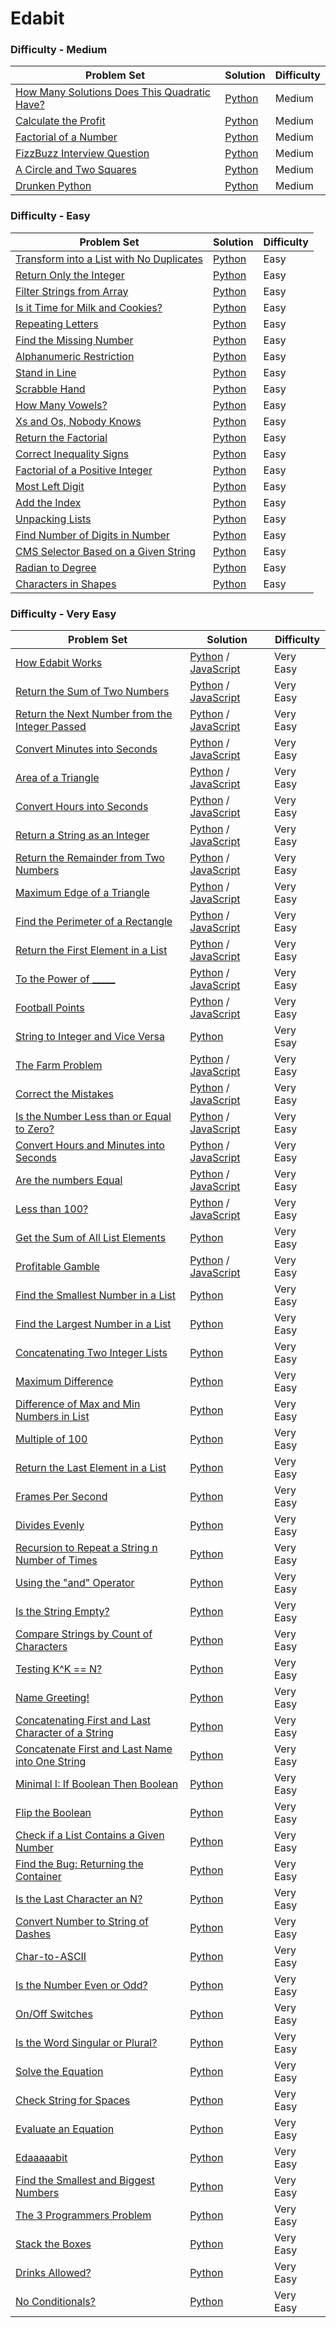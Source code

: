 # Edabit

### Difficulty - Medium
| Problem Set  | Solution | Difficulty |
| ------------- | ------------- | ------------- |
| [How Many Solutions Does This Quadratic Have?](https://edabit.com/challenge/o2AKq4xy3nfZabKXL) | [Python](https://github.com/gianmillare/Edabit/blob/master/python/medium/how_many_solutions_does_this_quadratic_have.py) | Medium |
| [Calculate the Profit](https://edabit.com/challenge/YfoKQWNeYETb9PYpw) | [Python](https://github.com/gianmillare/Edabit/blob/master/python/medium/calculate_the_profit.py) | Medium |
| [Factorial of a Number](https://edabit.com/challenge/PNbsQzmDR3CJ9JHkB) | [Python](https://github.com/gianmillare/Edabit/blob/master/python/medium/factorial_of_a_number.py) | Medium |
| [FizzBuzz Interview Question](https://edabit.com/challenge/WXqH9qvvGkmx4dMvp) | [Python](https://github.com/gianmillare/Edabit/blob/master/python/medium/fizzbuzz_interview_question.py) | Medium |
| [A Circle and Two Squares](https://edabit.com/challenge/NNhkGocuPMcryW7GP) | [Python](https://github.com/gianmillare/Edabit/blob/master/python/medium/a_circle_and_two_squares.py) | Medium |
| [Drunken Python](https://edabit.com/challenge/pfn6QRn6eiTHEPpSs) | [Python](https://github.com/gianmillare/Edabit/blob/master/python/medium/drunken_python.py) | Medium |

### Difficulty - Easy
| Problem Set  | Solution | Difficulty |
| ------------- | ------------- | ------------- |
| [Transform into a List with No Duplicates](https://edabit.com/challenge/hFNhDGNt8CNjSNnG9) | [Python](https://github.com/gianmillare/Edabit/blob/master/python/easy/transform_into_a_list_with_no_duplicates.py) | Easy |
| [Return Only the Integer](https://edabit.com/challenge/DG2HLRqxFXxbaEDX4) | [Python](https://github.com/gianmillare/Edabit/blob/master/python/easy/return_only_the_integer.py) | Easy |
| [Filter Strings from Array](https://edabit.com/challenge/EfEpbcGjXQYDFcdxF) | [Python](https://github.com/gianmillare/Edabit/blob/master/python/easy/filter_string_from_array.py) | Easy |
| [Is it Time for Milk and Cookies?](https://edabit.com/challenge/6nSckbgCx9hjTwmcw) | [Python](https://github.com/gianmillare/Edabit/blob/master/python/easy/is_it_time_for_milk_and_cookies.py) | Easy |
| [Repeating Letters](https://edabit.com/challenge/HpqLxNqqRvMQoz8ME) | [Python](https://github.com/gianmillare/Edabit/blob/master/python/easy/repeating_letters.py) | Easy |
| [Find the Missing Number](https://edabit.com/challenge/oMCNzA4DcgpsnXTRJ) | [Python](https://github.com/gianmillare/Edabit/blob/master/python/easy/finding_the_missing_number.py) | Easy |
| [Alphanumeric Restriction](https://edabit.com/challenge/kGEHEnj7qQf3KHd6F) | [Python](https://github.com/gianmillare/Edabit/blob/master/python/easy/alphanumeric_restriction.py) | Easy |
| [Stand in Line](https://edabit.com/challenge/S26tvW7BPrJsyJApt) | [Python](https://github.com/gianmillare/Edabit/blob/master/python/easy/stand_in_line.py) | Easy |
| [Scrabble Hand](https://edabit.com/challenge/cH5ce3f4QgnreDW4v) | [Python](https://github.com/gianmillare/Edabit/blob/master/python/easy/scrabble_hand.py) | Easy |
| [How Many Vowels?](https://edabit.com/challenge/p88k8yHRPTMPt4bBo)  | [Python](https://github.com/gianmillare/Edabit/blob/master/python/easy/how_many_vowels.py)  | Easy |
| [Xs and Os, Nobody Knows](https://edabit.com/challenge/JSJEuuWduBB5hEX6k)  | [Python](https://github.com/gianmillare/Edabit/blob/master/python/easy/x_and_o_nobody_knows.py)  | Easy |
| [Return the Factorial](https://edabit.com/challenge/FF6kYPHdAcJnoosr5) | [Python](https://github.com/gianmillare/Edabit/blob/master/python/easy/return_the_factorial.py) | Easy |
| [Correct Inequality Signs](https://edabit.com/challenge/eA94BuKYjwMoNQSE2) | [Python](https://github.com/gianmillare/Edabit/blob/master/python/easy/correct_inequality_signs.py) | Easy |
| [Factorial of a Positive Integer](https://edabit.com/challenge/wRf3e8T3vQpG7SmjP) | [Python](https://github.com/gianmillare/Edabit/blob/master/python/easy/factorial_of_a_positive_integer.py) | Easy |
| [Most Left Digit](https://edabit.com/challenge/e8TFAMbTTaEr7JSgd) | [Python](https://github.com/gianmillare/Edabit/blob/master/python/easy/most_left_digit.py) | Easy |
| [Add the Index](https://edabit.com/challenge/gr4ihixfTaoEmZiin) | [Python](https://github.com/gianmillare/Edabit/blob/master/python/easy/add_the_index.py) | Easy |
| [Unpacking Lists](https://edabit.com/challenge/7sdNcax4GsLSrNQbM) | [Python](https://github.com/gianmillare/Edabit/blob/master/python/easy/unpacking_lists.py) | Easy |
| [Find Number of Digits in Number](https://edabit.com/challenge/iqaQLvS7yfGR2wJyL) | [Python](https://github.com/gianmillare/Edabit/blob/master/python/easy/find_number_of_digits_in_number.py) | Easy |
| [CMS Selector Based on a Given String](https://edabit.com/challenge/whEretKtpEbEBAAfr) | [Python](https://github.com/gianmillare/Edabit/blob/master/python/easy/cms_selector_based_on_a_given_string.py) | Easy |
| [Radian to Degree](https://edabit.com/challenge/bNp4kd4rFfysPepkp) | [Python](https://github.com/gianmillare/Edabit/blob/master/python/easy/radian_to_degree.py) | Easy |
| [Characters in Shapes](https://edabit.com/challenge/S9KCN5kqoDbhNdKh5) | [Python](https://github.com/gianmillare/Edabit/blob/master/python/easy/characters_in_shapes.py) | Easy |

### Difficulty - Very Easy
| Problem Set  | Solution | Difficulty |
| ------------- | ------------- | ------------- |
| [How Edabit Works](https://edabit.com/challenge/8ym3dKrL3svkYr4h4) | [Python](https://github.com/gianmillare/Edabit/blob/master/python/very_easy/how_edabit_works.py) / [JavaScript](https://github.com/gianmillare/Edabit/blob/master/javascript/very_easy/how_edabit_works.js) | Very Easy |
| [Return the Sum of Two Numbers](https://edabit.com/challenge/rZToTkR5eB9Zn4zLh) | [Python](https://github.com/gianmillare/Edabit/blob/master/python/very_easy/return_the_sum_of_two_numbers.py) / [JavaScript](https://github.com/gianmillare/Edabit/blob/master/javascript/very_easy/return_the_sum_of_two_numbers.js) | Very Easy |
| [Return the Next Number from the Integer Passed](https://edabit.com/challenge/KjCS7occ9hfu5snpb) | [Python](https://github.com/gianmillare/Edabit/blob/master/python/very_easy/return_next_number.py) / [JavaScript](https://github.com/gianmillare/Edabit/blob/master/javascript/very_easy/return_the_next_number_from_the_integer_passed.js) | Very Easy |
| [Convert Minutes into Seconds](https://edabit.com/challenge/FQyaaJx7orS7tiwz8) | [Python](https://github.com/gianmillare/Edabit/blob/master/python/very_easy/convert_minutes_into_seconds.py) / [JavaScript](https://github.com/gianmillare/Edabit/blob/master/javascript/very_easy/convert_minutes_into_seconds.js) | Very Easy | 
| [Area of a Triangle](https://edabit.com/challenge/aWLTzrRsrw7RakYrN) | [Python](https://github.com/gianmillare/Edabit/blob/master/python/very_easy/area_of_a_triangle.py) / [JavaScript](https://github.com/gianmillare/Edabit/blob/master/javascript/very_easy/area_of_a_triangle.js) | Very Easy |
| [Convert Hours into Seconds](https://edabit.com/challenge/nyeNvKWdDFKRAk4Da) | [Python](https://github.com/gianmillare/Edabit/blob/master/python/very_easy/convert_hours_into_seconds.py) / [JavaScript](https://github.com/gianmillare/Edabit/blob/master/javascript/very_easy/convert_hours_into_seconds.js) | Very Easy |
| [Return a String as an Integer](https://edabit.com/challenge/GPmoRCZKkyNtoJMcN) | [Python](https://github.com/gianmillare/Edabit/blob/master/python/very_easy/return_a_string_as_an_integer.py) / [JavaScript](https://github.com/gianmillare/Edabit/blob/master/javascript/very_easy/return_a_string_as_an_integer.js) | Very Easy |
| [Return the Remainder from Two Numbers](https://edabit.com/challenge/KWoj7kWiHRqJtG6S2) | [Python](https://github.com/gianmillare/Edabit/blob/master/python/very_easy/return_the_remainder_from_two_numbers.py) / [JavaScript](https://github.com/gianmillare/Edabit/blob/master/javascript/very_easy/return_the_remainder_from_two_numbers.js)| Very Easy |
| [Maximum Edge of a Triangle](https://edabit.com/challenge/Zerwo2AENbvRZTe83) | [Python](https://github.com/gianmillare/Edabit/blob/master/python/very_easy/maximum_edge_of_a_triangle.py) / [JavaScript](https://github.com/gianmillare/Edabit/blob/master/javascript/very_easy/maximum_edge_of_a_triangle.js) | Very Easy |
| [Find the Perimeter of a Rectangle](https://edabit.com/challenge/Yx2a9B57vXRuPevGh) | [Python](https://github.com/gianmillare/Edabit/blob/master/python/very_easy/find_the_perimeter_of_a_rectangle.py) / [JavaScript](https://github.com/gianmillare/Edabit/blob/master/javascript/very_easy/find_the_perimeter_of_a_rectangle.js) | Very Easy |
| [Return the First Element in a List](https://edabit.com/challenge/hEQ3rBrKrztQK8qAd) | [Python](https://github.com/gianmillare/Edabit/blob/master/python/very_easy/return_first_element_of_list.py) / [JavaScript](https://github.com/gianmillare/Edabit/blob/master/javascript/very_easy/return_the_first_element_in_an_array.js) | Very Easy |
| [To the Power of _____](https://edabit.com/challenge/xWSjvoH7mEkSnqS7H) | [Python](https://github.com/gianmillare/Edabit/blob/master/python/very_easy/to_the_power_of.py) / [JavaScript](https://github.com/gianmillare/Edabit/blob/master/javascript/very_easy/to_the_power_of.js) | Very Easy |
| [Football Points](https://edabit.com/challenge/gwqqc5p3oiFXRJAQm) | [Python](https://github.com/gianmillare/Edabit/blob/master/python/very_easy/football_points.py) / [JavaScript](https://github.com/gianmillare/Edabit/blob/master/javascript/very_easy/football_points.js) | Very Easy |
| [String to Integer and Vice Versa](https://edabit.com/challenge/WKJwo2xDNjKxwtGoH) | [Python](https://github.com/gianmillare/Edabit/blob/master/python/very_easy/string_to_integer_and_vice_versa.py) | Very Esay |
| [The Farm Problem](https://edabit.com/challenge/QzXtDnSZL6y4ZcEvT) | [Python](https://github.com/gianmillare/Edabit/blob/master/python/very_easy/the_farm_problem.py) / [JavaScript](https://github.com/gianmillare/Edabit/blob/master/javascript/very_easy/the_farm_problem.js) | Very Easy |
| [Correct the Mistakes](https://edabit.com/challenge/sLkTkfLgZYs5wejsg) | [Python](https://github.com/gianmillare/Edabit/blob/master/python/very_easy/correct_the_mistakes.py) / [JavaScript](https://github.com/gianmillare/Edabit/blob/master/javascript/very_easy/correct_the_mistake.js) | Very Easy |
| [Is the Number Less than or Equal to Zero?](https://edabit.com/challenge/Rx2pkSA9dCmtwS8xt) | [Python](https://github.com/gianmillare/Edabit/blob/master/python/very_easy/less_than_or_equal_to_zero.py) / [JavaScript](https://github.com/gianmillare/Edabit/blob/master/javascript/very_easy/is_the_number_less_than_or_equal_to_zero.js)| Very Easy |
| [Convert Hours and Minutes into Seconds](https://edabit.com/challenge/PjcKZRx8YE5KzRN63) | [Python](https://github.com/gianmillare/Edabit/blob/master/python/very_easy/convert_hours_and_minutes_to_seconds.py) / [JavaScript](https://github.com/gianmillare/Edabit/blob/master/javascript/very_easy/convert_hours_and_minutes_into_seconds.js)| Very Easy |
| [Are the numbers Equal](https://edabit.com/challenge/yfooETHj3sHoHTJsv) | [Python](https://github.com/gianmillare/Edabit/blob/master/python/very_easy/are_the_numbers_equal.py) / [JavaScript](https://github.com/gianmillare/Edabit/blob/master/javascript/very_easy/are_the_numbers_equal.js)| Very Easy |
| [Less than 100?](https://edabit.com/challenge/pZ3HxBfvejsvkEDo4) | [Python](https://github.com/gianmillare/Edabit/blob/master/python/very_easy/less_than_100.py) / [JavaScript](https://github.com/gianmillare/Edabit/blob/master/javascript/very_easy/less_than_100.js) | Very Easy |
| [Get the Sum of All List Elements](https://edabit.com/challenge/foFKdr68vSENQ9AYB) | [Python](https://github.com/gianmillare/Edabit/blob/master/python/very_easy/get_the_sum_of_a_list.py) | Very Easy |
| [Profitable Gamble](https://edabit.com/challenge/SNM5EZ3FePECt2HQn) | [Python](https://github.com/gianmillare/Edabit/blob/master/python/very_easy/profitable_gamble.py) / [JavaScript](https://github.com/gianmillare/Edabit/blob/master/javascript/very_easy/profitable_gamble.js) | Very Easy |
| [Find the Smallest Number in a List](https://edabit.com/challenge/ecSZ5kDBwCD3ctjE6) | [Python](https://github.com/gianmillare/Edabit/blob/master/python/very_easy/find_the_smallest_number_in_a_list.py) | Very Easy |
| [Find the Largest Number in a List](https://edabit.com/challenge/A7hyDnb72prWryeuY) | [Python](https://github.com/gianmillare/Edabit/blob/master/python/very_easy/find_the_largest_number.py) | Very Easy |
| [Concatenating Two Integer Lists](https://edabit.com/challenge/cCWMeiJCP9Ef8XMq8) | [Python](https://github.com/gianmillare/Edabit/blob/master/python/very_easy/concatenating_two_integer_lists.py) | Very Easy |
| [Maximum Difference](https://edabit.com/challenge/6fx8iNCHETW8KqAui) | [Python](https://github.com/gianmillare/Edabit/blob/master/python/very_easy/maximum_difference.py) | Very Easy |
| [Difference of Max and Min Numbers in List](https://edabit.com/challenge/XsJLwhAddzbxdQqr4) | [Python](https://github.com/gianmillare/Edabit/blob/master/python/very_easy/difference_of_max_and_min_numbers.py) | Very Easy |
| [Multiple of 100](https://edabit.com/challenge/NebFhjXTn8NEbhYXY) | [Python](https://github.com/gianmillare/Edabit/blob/master/python/very_easy/multiple_of_100.py) | Very Easy |
| [Return the Last Element in a List](https://edabit.com/challenge/uPtuNNTuASzPZMQrW) | [Python](https://github.com/gianmillare/Edabit/blob/master/python/very_easy/return_the_last_item_in_a_list.py) | Very Easy |
| [Frames Per Second](https://edabit.com/challenge/Yj2Rew5XQYpu7Nosq) | [Python](https://github.com/gianmillare/Edabit/blob/master/python/very_easy/frames_per_second.py) | Very Easy |
| [Divides Evenly](https://edabit.com/challenge/NRxWszQRw5JqSDmQS) | [Python](https://github.com/gianmillare/Edabit/blob/master/python/very_easy/divides_evenly.py) | Very Easy |
| [Recursion to Repeat a String n Number of Times](https://edabit.com/challenge/QKmETue6fMTdcB8Rq) | [Python](https://github.com/gianmillare/Edabit/blob/master/python/very_easy/recursion_to_repeat_a_string_a_number_of_times.py) | Very Easy |
| [Using the "and" Operator](https://edabit.com/challenge/gbWDtMHtZARm7sdNA) | [Python](https://github.com/gianmillare/Edabit/blob/master/python/very_easy/using_the_and_operator.py) | Very Easy |
| [Is the String Empty?](https://edabit.com/challenge/wtu32ZFxHJsuQnogX) | [Python](https://github.com/gianmillare/Edabit/blob/master/python/very_easy/is_the_string_empty.py) | Very Easy |
| [Compare Strings by Count of Characters](https://edabit.com/challenge/C3N2JEfFQoh4cqQ98) | [Python](https://github.com/gianmillare/Edabit/blob/master/python/very_easy/compare_strings_by_count_of_characters.py) | Very Easy |
| [Testing K^K == N?](https://edabit.com/challenge/pKyeEDkNqZraqS3rW) | [Python](https://github.com/gianmillare/Edabit/blob/master/python/very_easy/testing_k_to_k_equals_n.py) | Very Easy |
| [Name Greeting!](https://edabit.com/challenge/coRuMC4Ykksti8Z47) | [Python](https://github.com/gianmillare/Edabit/blob/master/python/very_easy/name_greeting.py) | Very Easy |
| [Concatenating First and Last Character of a String](https://edabit.com/challenge/cZ6zaRiKn7dfvJhnF) | [Python](https://github.com/gianmillare/Edabit/blob/master/python/very_easy/concatenating_first_and_last_character_of_a_string.py) | Very Easy |
| [Concatenate First and Last Name into One String](https://edabit.com/challenge/pFQPcaaASgHuACbaS) | [Python](https://github.com/gianmillare/Edabit/blob/master/python/very_easy/concatenate_first_and_last_names.py) | Very Easy | 
| [Minimal I: If Boolean Then Boolean](https://edabit.com/challenge/2XLjgZhmACph76Pkr) | [Python](https://github.com/gianmillare/Edabit/blob/master/python/very_easy/minimal_1_if_boolean_then_boolean.py) | Very Easy |
| [Flip the Boolean](https://edabit.com/challenge/jmn5FDFyLDPA4t6zP) | [Python](https://github.com/gianmillare/Edabit/blob/master/python/very_easy/flip_the_boolean.py) | Very Easy |
| [Check if a List Contains a Given Number](https://edabit.com/challenge/ZGezQDXsturZGpQcS) | [Python](https://github.com/gianmillare/Edabit/blob/master/python/very_easy/check_if_a_list_contains_a_given_number.py) | Very Easy |
| [Find the Bug: Returning the Container](https://edabit.com/challenge/Ne2LgRan7bZWs7BS7) | [Python](https://github.com/gianmillare/Edabit/blob/master/python/very_easy/find_the_bug_returning_the_container.py) | Very Easy |
| [Is the Last Character an N?](https://edabit.com/challenge/8rXfBzRZbgZP7mzyR) | [Python](https://github.com/gianmillare/Edabit/blob/master/python/very_easy/is_the_last_character_n.py) | Very Easy |
| [Convert Number to String of Dashes](https://edabit.com/challenge/f3jm7sk7LaYttYyLP) | [Python](https://github.com/gianmillare/Edabit/blob/master/python/very_easy/convert_number_to_dashes.py) | Very Easy |
| [Char-to-ASCII](https://edabit.com/challenge/9wfEZ4898nnpa9wL5) | [Python](https://github.com/gianmillare/Edabit/blob/master/python/very_easy/char_to_ASCII.py) | Very Easy |
| [Is the Number Even or Odd?](https://edabit.com/challenge/DruRW8YM8PNiH9Kg7) | [Python](https://github.com/gianmillare/Edabit/blob/master/python/very_easy/is_the_number_even_or_odd.py) | Very Easy |
| [On/Off Switches](https://edabit.com/challenge/HQXRKxQXECFTCFTtn) | [Python](https://github.com/gianmillare/Edabit/blob/master/python/very_easy/on_off_switches.py) | Very Easy |
| [Is the Word Singular or Plural?](https://edabit.com/challenge/jozLzME3YptxydiQm) | [Python](https://github.com/gianmillare/Edabit/blob/master/python/very_easy/is_the_word_singular_or_plural.py) | Very Easy |
| [Solve the Equation](https://edabit.com/challenge/DgL3Ka5tBwF9SC6zn) | [Python](https://github.com/gianmillare/Edabit/blob/master/python/very_easy/solve_the_equation.py) | Very Easy |
| [Check String for Spaces](https://edabit.com/challenge/rR2qf7ELnXoXESiz2) | [Python](https://github.com/gianmillare/Edabit/blob/master/python/very_easy/check_string_for_spaces.py) | Very Easy |
| [Evaluate an Equation](https://edabit.com/challenge/QM6ZgHxvQCDX9Tzoa) | [Python](https://github.com/gianmillare/Edabit/blob/master/python/very_easy/evaluate_an_equation.py) | Very Easy |
| [Edaaaaabit](https://edabit.com/challenge/hPaBJ7KJZ8fZtjJgL) | [Python](https://github.com/gianmillare/Edabit/blob/master/python/very_easy/edaaaaabit.py) | Very Easy |
| [Find the Smallest and Biggest Numbers](https://edabit.com/challenge/y9Rans4Ry5oW74cat) | [Python](https://github.com/gianmillare/Edabit/blob/master/python/very_easy/find_the_smallest_and_biggest_numbers.py) | Very Easy |
| [The 3 Programmers Problem](https://edabit.com/challenge/9zsDKijmBffmnk9AP) | [Python](https://github.com/gianmillare/Edabit/blob/master/python/very_easy/the_3_programmers_problem.py) | Very Easy |
| [Stack the Boxes](https://edabit.com/challenge/SKdpWwgKMAwMPHvRK) | [Python](https://github.com/gianmillare/Edabit/blob/master/python/very_easy/stack_the_boxes.py) | Very Easy |
| [Drinks Allowed?](https://edabit.com/challenge/iipAZ7sK8C5sRF8K6) | [Python](https://github.com/gianmillare/Edabit/blob/master/python/very_easy/drinks_allowed.py) | Very Easy |
| [No Conditionals?](https://edabit.com/challenge/D6Qbh5doP6RvopoF3) | [Python](https://github.com/gianmillare/Edabit/blob/master/python/very_easy/no_conditionals.py) | Very Easy |






